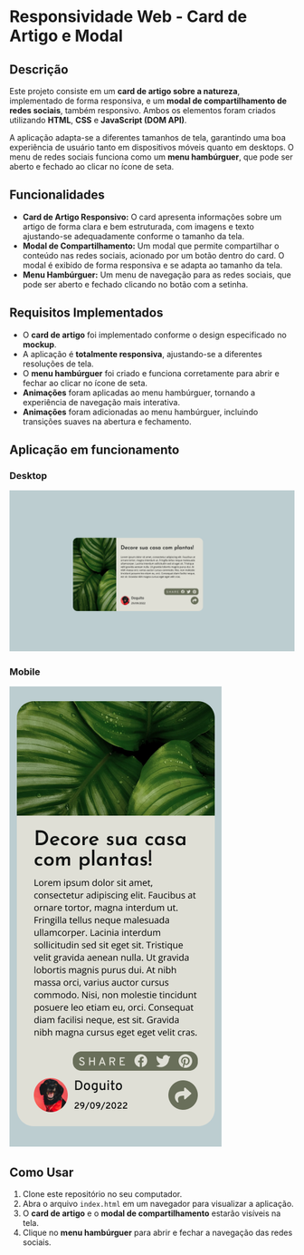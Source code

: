 # Responsividade Web - Card de Artigo e Modal

## Descrição

Este projeto consiste em um **card de artigo sobre a natureza**, implementado de forma responsiva, e um **modal de compartilhamento de redes sociais**, também responsivo. Ambos os elementos foram criados utilizando **HTML**, **CSS** e **JavaScript (DOM API)**.

A aplicação adapta-se a diferentes tamanhos de tela, garantindo uma boa experiência de usuário tanto em dispositivos móveis quanto em desktops. O menu de redes sociais funciona como um **menu hambúrguer**, que pode ser aberto e fechado ao clicar no ícone de seta.

## Funcionalidades

- **Card de Artigo Responsivo:** O card apresenta informações sobre um artigo de forma clara e bem estruturada, com imagens e texto ajustando-se adequadamente conforme o tamanho da tela.
- **Modal de Compartilhamento:** Um modal que permite compartilhar o conteúdo nas redes sociais, acionado por um botão dentro do card. O modal é exibido de forma responsiva e se adapta ao tamanho da tela.
- **Menu Hambúrguer:** Um menu de navegação para as redes sociais, que pode ser aberto e fechado clicando no botão com a setinha.

## Requisitos Implementados

- O **card de artigo** foi implementado conforme o design especificado no **mockup**.
- A aplicação é **totalmente responsiva**, ajustando-se a diferentes resoluções de tela.
- O **menu hambúrguer** foi criado e funciona corretamente para abrir e fechar ao clicar no ícone de seta.
- **Animações** foram aplicadas ao menu hambúrguer, tornando a experiência de navegação mais interativa.
- **Animações** foram adicionadas ao menu hambúrguer, incluindo transições suaves na abertura e fechamento.

## Aplicação em funcionamento

### Desktop

![desktop-view](images/desktop-ativo.png)

### Mobile

![mobile-view](images/mobile-ativo.png)

## Como Usar

1. Clone este repositório no seu computador.
2. Abra o arquivo `index.html` em um navegador para visualizar a aplicação.
3. O **card de artigo** e o **modal de compartilhamento** estarão visíveis na tela.
4. Clique no **menu hambúrguer** para abrir e fechar a navegação das redes sociais.
